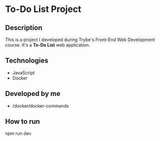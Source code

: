 # To-Do List Project
## Description
This is a project I developed during Trybe's Front-End Web Development course. It's a **To-Do List** web application.

## Technologies
- JavaScript
- Docker

## Developed by me
- /docker/docker-commands

## How to run
npm run dev
